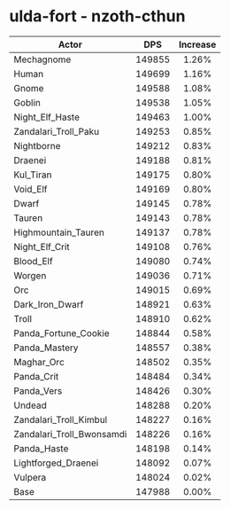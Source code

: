 # ulda-fort - nzoth-cthun
| Actor | DPS | Increase |
|---|:---:|:---:|
|Mechagnome|149855|1.26%|
|Human|149699|1.16%|
|Gnome|149588|1.08%|
|Goblin|149538|1.05%|
|Night_Elf_Haste|149463|1.00%|
|Zandalari_Troll_Paku|149253|0.85%|
|Nightborne|149212|0.83%|
|Draenei|149188|0.81%|
|Kul_Tiran|149175|0.80%|
|Void_Elf|149169|0.80%|
|Dwarf|149145|0.78%|
|Tauren|149143|0.78%|
|Highmountain_Tauren|149137|0.78%|
|Night_Elf_Crit|149108|0.76%|
|Blood_Elf|149080|0.74%|
|Worgen|149036|0.71%|
|Orc|149015|0.69%|
|Dark_Iron_Dwarf|148921|0.63%|
|Troll|148910|0.62%|
|Panda_Fortune_Cookie|148844|0.58%|
|Panda_Mastery|148557|0.38%|
|Maghar_Orc|148502|0.35%|
|Panda_Crit|148484|0.34%|
|Panda_Vers|148426|0.30%|
|Undead|148288|0.20%|
|Zandalari_Troll_Kimbul|148227|0.16%|
|Zandalari_Troll_Bwonsamdi|148226|0.16%|
|Panda_Haste|148198|0.14%|
|Lightforged_Draenei|148092|0.07%|
|Vulpera|148024|0.02%|
|Base|147988|0.00%|
